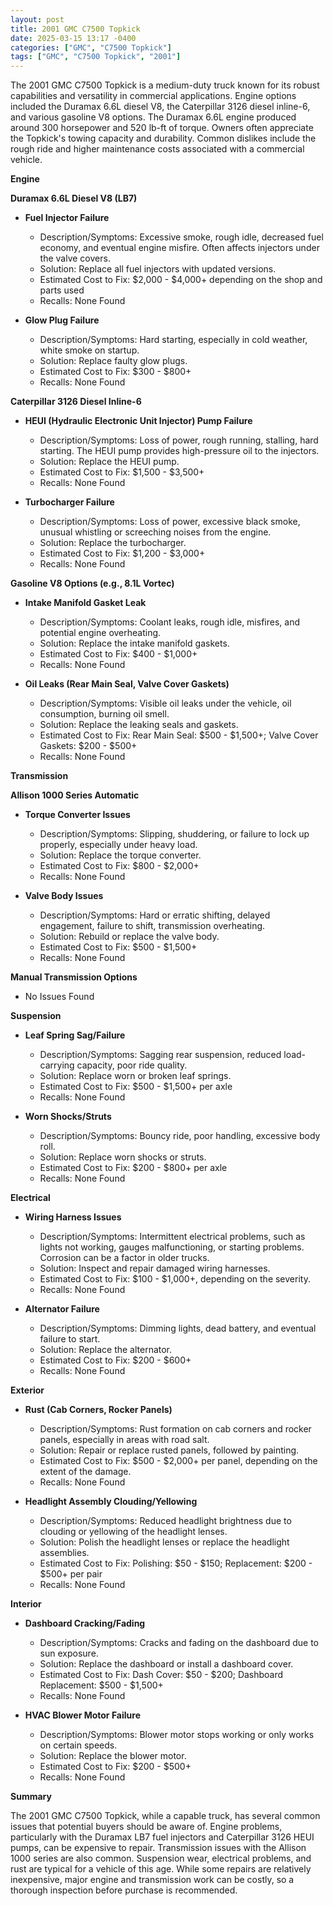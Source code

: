 ```yaml
---
layout: post
title: 2001 GMC C7500 Topkick
date: 2025-03-15 13:17 -0400
categories: ["GMC", "C7500 Topkick"]
tags: ["GMC", "C7500 Topkick", "2001"]
---
```

The 2001 GMC C7500 Topkick is a medium-duty truck known for its robust capabilities and versatility in commercial applications. Engine options included the Duramax 6.6L diesel V8, the Caterpillar 3126 diesel inline-6, and various gasoline V8 options. The Duramax 6.6L engine produced around 300 horsepower and 520 lb-ft of torque. Owners often appreciate the Topkick's towing capacity and durability. Common dislikes include the rough ride and higher maintenance costs associated with a commercial vehicle.

**Engine**

**Duramax 6.6L Diesel V8 (LB7)**
* **Fuel Injector Failure**
    * Description/Symptoms: Excessive smoke, rough idle, decreased fuel economy, and eventual engine misfire. Often affects injectors under the valve covers.
    * Solution: Replace all fuel injectors with updated versions.
    * Estimated Cost to Fix: $2,000 - $4,000+ depending on the shop and parts used
    * Recalls: None Found

* **Glow Plug Failure**
    * Description/Symptoms: Hard starting, especially in cold weather, white smoke on startup.
    * Solution: Replace faulty glow plugs.
    * Estimated Cost to Fix: $300 - $800+
    * Recalls: None Found

**Caterpillar 3126 Diesel Inline-6**
* **HEUI (Hydraulic Electronic Unit Injector) Pump Failure**
    * Description/Symptoms: Loss of power, rough running, stalling, hard starting. The HEUI pump provides high-pressure oil to the injectors.
    * Solution: Replace the HEUI pump.
    * Estimated Cost to Fix: $1,500 - $3,500+
    * Recalls: None Found

* **Turbocharger Failure**
    * Description/Symptoms: Loss of power, excessive black smoke, unusual whistling or screeching noises from the engine.
    * Solution: Replace the turbocharger.
    * Estimated Cost to Fix: $1,200 - $3,000+
    * Recalls: None Found

**Gasoline V8 Options (e.g., 8.1L Vortec)**
* **Intake Manifold Gasket Leak**
    * Description/Symptoms: Coolant leaks, rough idle, misfires, and potential engine overheating.
    * Solution: Replace the intake manifold gaskets.
    * Estimated Cost to Fix: $400 - $1,000+
    * Recalls: None Found

* **Oil Leaks (Rear Main Seal, Valve Cover Gaskets)**
    * Description/Symptoms: Visible oil leaks under the vehicle, oil consumption, burning oil smell.
    * Solution: Replace the leaking seals and gaskets.
    * Estimated Cost to Fix: Rear Main Seal: $500 - $1,500+; Valve Cover Gaskets: $200 - $500+
    * Recalls: None Found

**Transmission**

**Allison 1000 Series Automatic**
* **Torque Converter Issues**
    * Description/Symptoms: Slipping, shuddering, or failure to lock up properly, especially under heavy load.
    * Solution: Replace the torque converter.
    * Estimated Cost to Fix: $800 - $2,000+
    * Recalls: None Found

* **Valve Body Issues**
    * Description/Symptoms: Hard or erratic shifting, delayed engagement, failure to shift, transmission overheating.
    * Solution: Rebuild or replace the valve body.
    * Estimated Cost to Fix: $500 - $1,500+
    * Recalls: None Found

**Manual Transmission Options**
* No Issues Found

**Suspension**

* **Leaf Spring Sag/Failure**
    * Description/Symptoms: Sagging rear suspension, reduced load-carrying capacity, poor ride quality.
    * Solution: Replace worn or broken leaf springs.
    * Estimated Cost to Fix: $500 - $1,500+ per axle
    * Recalls: None Found

* **Worn Shocks/Struts**
    * Description/Symptoms: Bouncy ride, poor handling, excessive body roll.
    * Solution: Replace worn shocks or struts.
    * Estimated Cost to Fix: $200 - $800+ per axle
    * Recalls: None Found

**Electrical**

* **Wiring Harness Issues**
    * Description/Symptoms: Intermittent electrical problems, such as lights not working, gauges malfunctioning, or starting problems. Corrosion can be a factor in older trucks.
    * Solution: Inspect and repair damaged wiring harnesses.
    * Estimated Cost to Fix: $100 - $1,000+, depending on the severity.
    * Recalls: None Found

* **Alternator Failure**
    * Description/Symptoms: Dimming lights, dead battery, and eventual failure to start.
    * Solution: Replace the alternator.
    * Estimated Cost to Fix: $200 - $600+
    * Recalls: None Found

**Exterior**

* **Rust (Cab Corners, Rocker Panels)**
    * Description/Symptoms: Rust formation on cab corners and rocker panels, especially in areas with road salt.
    * Solution: Repair or replace rusted panels, followed by painting.
    * Estimated Cost to Fix: $500 - $2,000+ per panel, depending on the extent of the damage.
    * Recalls: None Found

* **Headlight Assembly Clouding/Yellowing**
    * Description/Symptoms: Reduced headlight brightness due to clouding or yellowing of the headlight lenses.
    * Solution: Polish the headlight lenses or replace the headlight assemblies.
    * Estimated Cost to Fix: Polishing: $50 - $150; Replacement: $200 - $500+ per pair
    * Recalls: None Found

**Interior**

* **Dashboard Cracking/Fading**
    * Description/Symptoms: Cracks and fading on the dashboard due to sun exposure.
    * Solution: Replace the dashboard or install a dashboard cover.
    * Estimated Cost to Fix: Dash Cover: $50 - $200; Dashboard Replacement: $500 - $1,500+
    * Recalls: None Found

* **HVAC Blower Motor Failure**
    * Description/Symptoms: Blower motor stops working or only works on certain speeds.
    * Solution: Replace the blower motor.
    * Estimated Cost to Fix: $200 - $500+
    * Recalls: None Found

**Summary**

The 2001 GMC C7500 Topkick, while a capable truck, has several common issues that potential buyers should be aware of. Engine problems, particularly with the Duramax LB7 fuel injectors and Caterpillar 3126 HEUI pumps, can be expensive to repair. Transmission issues with the Allison 1000 series are also common. Suspension wear, electrical problems, and rust are typical for a vehicle of this age. While some repairs are relatively inexpensive, major engine and transmission work can be costly, so a thorough inspection before purchase is recommended.

